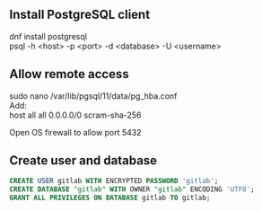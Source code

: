 ## Install PostgreSQL client
dnf install postgresql  
psql -h \<host> -p \<port> -d \<database> -U \<username>

## Allow remote access
sudo nano /var/lib/pgsql/11/data/pg_hba.conf  
Add:  
host    all             all             0.0.0.0/0               scram-sha-256

Open OS firewall to allow port 5432

## Create user and database
```sql
CREATE USER gitlab WITH ENCRYPTED PASSWORD 'gitlab';
CREATE DATABASE "gitlab" WITH OWNER "gitlab" ENCODING 'UTF8';
GRANT ALL PRIVILEGES ON DATABASE gitlab TO gitlab;
```